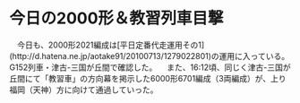 # 今日の2000形＆教習列車目撃

<div class="section">　今日も、2000形2021編成は[平日定番代走運用その1](http://d.hatena.ne.jp/aotake91/20100713/1279022801)の運用に入っている。G152列車・津古-三国が丘間で確認した。 　また、16:12頃、同じく津古-三国が丘間にて「教習車」の方向幕を掲示した6000形6701編成（3両編成）が、上り福岡（天神）方に向けて通過していった。</div>